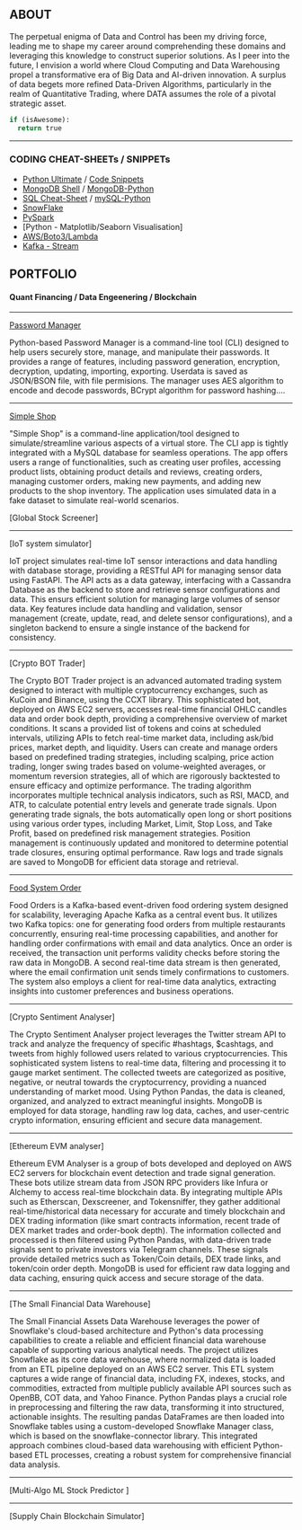 ## ABOUT

The perpetual enigma of Data and Control has been my driving force, leading me to shape my career around comprehending these domains and leveraging this knowledge to construct superior solutions. As I peer into the future, I envision a world where Cloud Computing and Data Warehousing propel a transformative era of Big Data and AI-driven innovation. A surplus of data begets more refined Data-Driven Algorithms, particularly in the realm of Quantitative Trading, where DATA assumes the role of a pivotal strategic asset.

```python
if (isAwesome):
  return true
```

---
### CODING CHEAT-SHEETs / SNIPPETs
  - [Python Ultimate](/files/ultimate_python_cheatsheet.ipynb) / [Code Snippets](https://github.com/gskawinski/Python/tree/main/CodeSnipets)
  - [MongoDB Shell](https://github.com/gskawinski/mongoDB/blob/main/cheat_sheet.md) / [MongoDB-Python](https://github.com/gskawinski/mongoDB/blob/main/mongoDB_python.ipynb)
  - [SQL Cheat-Sheet](https://github.com/gskawinski/mySQL/blob/main/sql_ultimate.sql) / [mySQL-Python](https://github.com/gskawinski/mySQL/blob/main/mySQL_python.ipynb)
  - [SnowFlake](https://github.com/gskawinski/snowflake)
  - [PySpark](https://github.com/gskawinski/pySpark/tree/main)
  - [Python - Matplotlib/Seaborn Visualisation]
  - [AWS/Boto3/Lambda](https://github.com/gskawinski/aws)
  - [Kafka - Stream ](https://github.com/gskawinski/Kafka)

## PORTFOLIO 
#### Quant Financing / Data Engeenering / Blockchain
---
[Password Manager](https://github.com/gskawinski/Python/tree/main/Projects/PasswordManager)

Python-based Password Manager is a command-line tool (CLI) designed to help users securely store, manage, and manipulate their passwords. It provides a range of features, including password generation, encryption, decryption, updating, importing, exporting. Userdata is saved as JSON/BSON file, with file permisions.
The manager uses AES algorithm to encode and decode passwords, BCrypt algorithm for password hashing....

<!-- 
<img src="https://github.com/gskawinski/Python/blob/main/Projects/PasswordManager/project_manager.png?raw=true"/>
-->

---
[Simple Shop](https://github.com/gskawinski/Python/tree/main/Projects/MySQLShopCLI)

"Simple Shop" is a command-line application/tool designed to simulate/streamline various aspects of a virtual store. The CLI app is tightly integrated with a MySQL database for seamless operations. The app offers users a range of functionalities, such as creating user profiles, accessing product lists, obtaining product details and reviews, creating orders, managing customer orders, making new payments, and adding new products to the shop inventory. The application uses simulated data in a fake dataset to simulate real-world scenarios.


[Global Stock Screener]


---

[IoT system simulator]

IoT project simulates real-time IoT sensor interactions and data handling with database storage, providing a RESTful API for managing sensor data using FastAPI. The API acts as a data gateway, interfacing with a Cassandra Database as the backend to store and retrieve sensor configurations and data. This ensurs efficient solution for managing large volumes of sensor data. Key features include data handling and validation, sensor management (create, update, read, and delete sensor configurations), and a singleton backend to ensure a single instance of the backend for consistency.

---
[Crypto BOT Trader]

The Crypto BOT Trader project is an advanced automated trading system designed to interact with multiple cryptocurrency exchanges, such as KuCoin and Binance, using the CCXT library. This sophisticated bot, deployed on AWS EC2 servers, accesses real-time financial OHLC candles data and order book depth, providing a comprehensive overview of market conditions. It scans a provided list of tokens and coins at scheduled intervals, utilizing APIs to fetch real-time market data, including ask/bid prices, market depth, and liquidity. Users can create and manage orders based on predefined trading strategies, including scalping, price action trading, longer swing trades based on volume-weighted averages, or momentum reversion strategies, all of which are rigorously backtested to ensure efficacy and optimize performance. The trading algorithm incorporates multiple technical analysis indicators, such as RSI, MACD, and ATR, to calculate potential entry levels and generate trade signals. Upon generating trade signals, the bots automatically open long or short positions using various order types, including Market, Limit, Stop Loss, and Take Profit, based on predefined risk management strategies. Position management is continuously updated and monitored to determine potential trade closures, ensuring optimal performance. Raw logs and trade signals are saved to MongoDB for efficient data storage and retrieval.

---

[Food System Order](https://github.com/gskawinski/Python/tree/main/Projects/FoodOrderSystem)

Food Orders is a Kafka-based event-driven food ordering system designed for scalability, leveraging Apache Kafka as a central event bus. It utilizes two Kafka topics: one for generating food orders from multiple restaurants concurrently, ensuring real-time processing capabilities, and another for handling order confirmations with email and data analytics. Once an order is received, the transaction unit performs validity checks before storing the raw data in MongoDB. A second real-time data stream is then generated, where the email confirmation unit sends timely confirmations to customers. The system also employs a client for real-time data analytics, extracting insights into customer preferences and business operations.

---
[Crypto Sentiment Analyser]

The Crypto Sentiment Analyser project leverages the Twitter stream API to track and analyze the frequency of specific #hashtags, $cashtags, and tweets from highly followed users related to various cryptocurrencies. This sophisticated system listens to real-time data, filtering and processing it to gauge market sentiment. The collected tweets are categorized as positive, negative, or neutral towards the cryptocurrency, providing a nuanced understanding of market mood. Using Python Pandas, the data is cleaned, organized, and analyzed to extract meaningful insights. MongoDB is employed for data storage, handling raw log data, caches, and user-centric crypto information, ensuring efficient and secure data management.

---

[Ethereum EVM analyser]

Ethereum EVM Analyser is a group of bots developed and deployed on AWS EC2 servers for blockchain event detection and trade signal generation. These bots utilize stream data from JSON RPC providers like Infura or Alchemy to access real-time blockchain data. By integrating multiple APIs such as Etherscan, Dexscreener, and Tokensniffer, they gather additional real-time/historical data necessary for accurate and timely blockchain and DEX trading information (like smart contracts information, recent trade of DEX market trades and order-book depth). The information collected and processed is then filtered using Python Pandas, with data-driven trade signals sent to private investors via Telegram channels. These signals provide detailed metrics such as Token/Coin details, DEX trade links, and token/coin order depth. MongoDB is used for efficient raw data logging and data caching, ensuring quick access and secure storage of the data.

---
[The Small Financial Data Warehouse]

The Small Financial Assets Data Warehouse leverages the power of Snowflake's cloud-based architecture and Python's data processing capabilities to create a reliable and efficient financial data warehouse capable of supporting various analytical needs. The project utilizes Snowflake as its core data warehouse, where normalized data is loaded from an ETL pipeline deployed on an AWS EC2 server. This ETL system captures a wide range of financial data, including FX, indexes, stocks, and commodities, extracted from multiple publicly available API sources such as OpenBB, COT data, and Yahoo Finance. Python Pandas plays a crucial role in preprocessing and filtering the raw data, transforming it into structured, actionable insights. The resulting pandas DataFrames are then loaded into Snowflake tables using a custom-developed Snowflake Manager class, which is based on the snowflake-connector library. This integrated approach combines cloud-based data warehousing with efficient Python-based ETL processes, creating a robust system for comprehensive financial data analysis.

---

[Multi-Algo ML Stock Predictor ]

---

[Supply Chain Blockchain Simulator]
